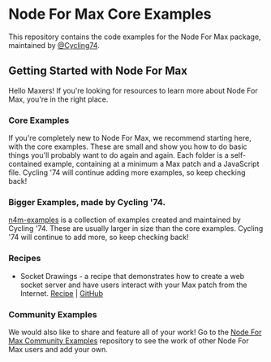 # Node For Max Core Examples

This repository contains the code examples for the Node For Max package, maintained by [@Cycling74](https://github.com/Cycling74).

## Getting Started with Node For Max

Hello Maxers! If you're looking for resources to learn more about Node For Max, you're in the right place.

### Core Examples

If you're completely new to Node For Max, we recommend starting here, with the core examples. These are small and show you how to do basic things you'll probably want to do again and again. Each folder is a self-contained example, containing at a minimum a Max patch and a JavaScript file. Cycling '74 will continue adding more examples, so keep checking back!

### Bigger Examples, made by Cycling '74.

[n4m-examples](https://github.com/cycling74/n4m-examples) is a collection of examples created and maintained by Cycling '74. These are usually larger in size than the core examples. Cycling '74 will continue to add more, so keep checking back!

### Recipes

* Socket Drawings - a recipe that demonstrates how to create a web socket server and have users interact with your Max patch from the Internet. [Recipe](https://cycling74.com/tutorials/node-recipe-00-socket-drawings) | [GitHub](https://github.com/pixlpa/socket-drawings)

### Community Examples

We would also like to share and feature all of your work! Go to the [Node For Max Community Examples](https://github.com/Cycling74/n4m-community) repository to see the work of other Node For Max users and add your own.
